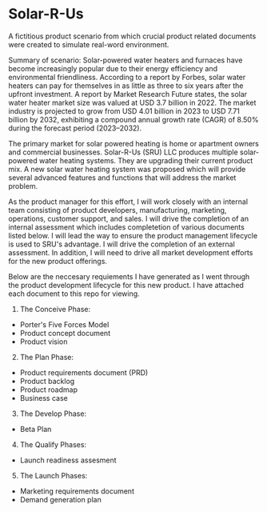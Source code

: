 # Solar-R-Us
A fictitious product scenario from which crucial product related documents were created to simulate real-word environment. 

Summary of scenario: Solar-powered water heaters and furnaces have become increasingly popular due to their energy efficiency and environmental friendliness. According to a report by
Forbes, solar water heaters can pay for themselves in as little as three to six years after the upfront investment. A report by Market Research Future states, the solar water heater market size was valued at USD 3.7 billion in 2022. The market industry is projected to grow from USD 4.01 billion in 2023 to USD 7.71 billion by 2032, exhibiting a compound annual growth rate (CAGR) of 8.50% during the forecast period (2023–2032).

The primary market for solar powered heating is home or apartment owners and commercial businesses. Solar-R-Us (SRU) LLC produces multiple solar-powered water heating systems. They are upgrading their current product mix. A new solar water heating system was proposed which will provide several advanced features and functions that will address the market problem.

As the product manager for this effort, I will work closely with an internal team consisting of product developers, manufacturing, marketing, operations, customer support, and sales. I will drive the completion of an internal assessment which includes completetion of various documents listed below. I will lead the way to ensure the product management lifecycle is used to SRU's advantage. I will drive the completion of an external assessment. In addition, I will need to drive all market development efforts for the new product offerings.

Below are the neccesary requiements I have generated as I went through the product development lifecycle for this new product. I have attached each document to this repo for viewing. 

1) The Conceive Phase:
  - Porter's Five Forces Model
  - Product concept document
  - Product vision
2) The Plan Phase:
  - Product requirements document (PRD)
  - Product backlog
  - Product roadmap
  - Business case
3) The Develop Phase:
  - Beta Plan
4) The Qualify Phases:
  - Launch readiness assesment
5) The Launch Phases:
  - Marketing requirements document
  - Demand generation plan
